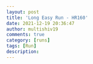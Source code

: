 ```yaml
---
layout: post
title: 'Long Easy Run - HR160'
date: 2021-12-19 20:36:47
author: multishiv19
comments: true
category: [runs]
tags: [Run]
description: 
---
```


<div width='100%' class='strava-embed-placeholder' data-embed-type='activity' data-embed-id='6401452836'></div>
<script src='https://strava-embeds.com/embed.js'></script>
